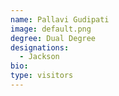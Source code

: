 ```yaml
---
name: Pallavi Gudipati
image: default.png
degree: Dual Degree
designations: 
  - Jackson 
bio:
type: visitors
---
```

